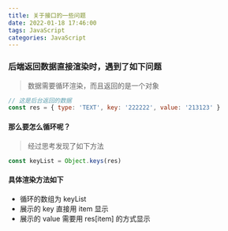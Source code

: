 ```yaml
---
title: 关于接口的一些问题
date: 2022-01-18 17:46:00
tags: JavaScript
categories: JavaScript
---
```


### 后端返回数据直接渲染时，遇到了如下问题

> 数据需要循环渲染，而且返回的是一个对象

```js
// 这是后台返回的数据
const res = { type: 'TEXT', key: '222222', value: '213123' }
```

#### 那么要怎么循环呢？

> 经过思考发现了如下方法

```js
const keyList = Object.keys(res)
```

#### 具体渲染方法如下

- 循环的数组为 keyList
- 展示的 key 直接用 item 显示
- 展示的 value 需要用 res[item] 的方式显示

